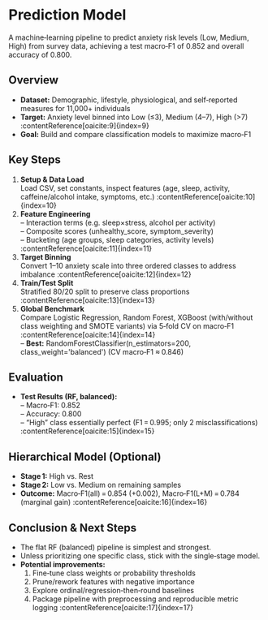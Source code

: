 # Prediction Model

A machine‑learning pipeline to predict anxiety risk levels (Low, Medium, High) from survey data, achieving a test macro‑F1 of 0.852 and overall accuracy of 0.800.

## Overview
- **Dataset:** Demographic, lifestyle, physiological, and self‑reported measures for 11,000+ individuals  
- **Target:** Anxiety level binned into Low (≤3), Medium (4–7), High (>7) :contentReference[oaicite:9]{index=9}  
- **Goal:** Build and compare classification models to maximize macro‑F1

## Key Steps
1. **Setup & Data Load**  
   Load CSV, set constants, inspect features (age, sleep, activity, caffeine/alcohol intake, symptoms, etc.) :contentReference[oaicite:10]{index=10}  
2. **Feature Engineering**  
   – Interaction terms (e.g. sleep×stress, alcohol per activity)  
   – Composite scores (unhealthy_score, symptom_severity)  
   – Bucketing (age groups, sleep categories, activity levels) :contentReference[oaicite:11]{index=11}  
3. **Target Binning**  
   Convert 1–10 anxiety scale into three ordered classes to address imbalance :contentReference[oaicite:12]{index=12}  
4. **Train/Test Split**  
   Stratified 80/20 split to preserve class proportions :contentReference[oaicite:13]{index=13}  
5. **Global Benchmark**  
   Compare Logistic Regression, Random Forest, XGBoost (with/without class weighting and SMOTE variants) via 5‑fold CV on macro‑F1 :contentReference[oaicite:14]{index=14}  
   – **Best:** RandomForestClassifier(n_estimators=200, class_weight='balanced') (CV macro‑F1 ≈ 0.846)

## Evaluation
- **Test Results (RF, balanced):**  
  – Macro‑F1: 0.852  
  – Accuracy: 0.800  
  – “High” class essentially perfect (F1 = 0.995; only 2 misclassifications) :contentReference[oaicite:15]{index=15}  

## Hierarchical Model (Optional)
- **Stage 1:** High vs. Rest  
- **Stage 2:** Low vs. Medium on remaining samples  
- **Outcome:** Macro‑F1(all) = 0.854 (+0.002), Macro‑F1(L+M) = 0.784 (marginal gain) :contentReference[oaicite:16]{index=16}  

## Conclusion & Next Steps
- The flat RF (balanced) pipeline is simplest and strongest.  
- Unless prioritizing one specific class, stick with the single‑stage model.  
- **Potential improvements:**  
  1. Fine‑tune class weights or probability thresholds  
  2. Prune/rework features with negative importance  
  3. Explore ordinal/regression‑then‑round baselines  
  4. Package pipeline with preprocessing and reproducible metric logging :contentReference[oaicite:17]{index=17}  

